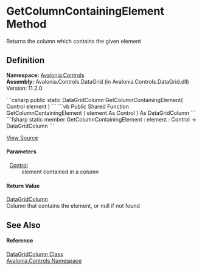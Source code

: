 # GetColumnContainingElement Method


Returns the column which contains the given element



## Definition
**Namespace:** <a href="N_Avalonia_Controls">Avalonia.Controls</a>  
**Assembly:** Avalonia.Controls.DataGrid (in Avalonia.Controls.DataGrid.dll) Version: 11.2.0

<Tabs groupId="api-code-preview">
<TabItem value="csharp" label="C#">
```csharp
public static DataGridColumn GetColumnContainingElement(
	Control element
)
```
</TabItem>
<TabItem value="vb" label="VB">
```vb
Public Shared Function GetColumnContainingElement ( 
	element As Control
) As DataGridColumn
```
</TabItem>
<TabItem value="fsharp" label="F#">
```fsharp
static member GetColumnContainingElement : 
        element : Control -> DataGridColumn 
```
</TabItem>
</Tabs>



<a href="https://github.com/AvaloniaUI/Avalonia/tree/master/src/Avalonia.Controls.DataGrid/DataGridColumn.cs#L677" title="View the source code">View Source</a>



#### Parameters
<dl><dt>  <a href="T_Avalonia_Controls_Control">Control</a></dt><dd>element contained in a column</dd></dl>

#### Return Value
<a href="T_Avalonia_Controls_DataGridColumn">DataGridColumn</a>  
Column that contains the element, or null if not found

## See Also


#### Reference
<a href="T_Avalonia_Controls_DataGridColumn">DataGridColumn Class</a>  
<a href="N_Avalonia_Controls">Avalonia.Controls Namespace</a>  

